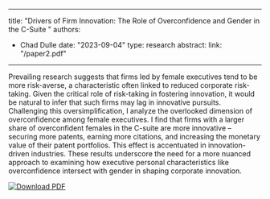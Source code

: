 


---
title: "Drivers of Firm Innovation: The Role of Overconfidence and Gender in the C-Suite "
authors:
- Chad Dulle
date: "2023-09-04"
type: research
abstract:
link: "/paper2.pdf"
---

Prevailing research suggests that firms led by female executives tend to be more risk-averse, a characteristic often linked to reduced corporate risk-taking. Given the critical role of risk-taking in fostering innovation, it would be natural to infer that such firms may lag in innovative pursuits. Challenging this oversimplification, I analyze the overlooked dimension of overconfidence among female executives. I find that firms with a larger share of overconfident females in the C-suite are more innovative – securing more patents, earning more citations, and increasing the monetary value of their patent portfolios. This effect is accentuated in innovation-driven industries. These results underscore the need for a more nuanced approach to examining how executive personal characteristics like overconfidence intersect with gender in shaping corporate innovation. 


[![Download PDF](https://cdn.icon-icons.com/icons2/727/PNG/32/download_pdf_icon-icons.com_66548.png)](/paper2.pdf)

